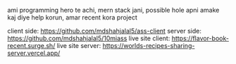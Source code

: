 ami programming hero te achi, mern stack jani, possible hole apni amake kaj diye help korun, amar recent kora project

client side: https://github.com/mdshahjalal5/ass-client
server side: https://github.com/mdshahjalal5/10miass
live site client: https://flavor-book-recent.surge.sh/
live site server: https://worlds-recipes-sharing-server.vercel.app/
